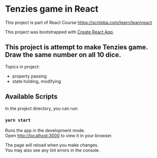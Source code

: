 # Tenzies game in React

This project is part of React Course https://scrimba.com/learn/learnreact

This project was bootstrapped with [Create React App](https://github.com/facebook/create-react-app).

## This project is attempt to make Tenzies game.  Draw the same number on all 10 dice.

Topics in project:

* property passing
* state holding, modifying

## Available Scripts

In the project directory, you can run:

### `yarn start`

Runs the app in the development mode.\
Open [http://localhost:3000](http://localhost:3000) to view it in your browser.

The page will reload when you make changes.\
You may also see any lint errors in the console.